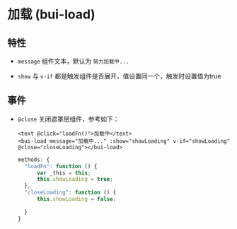 # 加载 \(bui-load\)

## 特性

* `message` 组件文本，默认为 `努力加载中...`

* `show` 与 `v-if` 都是触发组件是否展开，值设置同一个，触发时设置值为true


## 事件

* `@close` 关闭遮罩层组件，参考如下：

  ```
  <text @click="loadFn()">加载中</text>
  <bui-load message="加载中..." :show="showLoading" v-if="showLoading" @close="closeLoading"></bui-load>
  ```

  ```js
  methods: {
    "loadFn": function () {
        var _this = this;
        this.showLoading = true;
    },
    "closeLoading": function () {
        this.showLoading = false;
        
    }
  }
  ```



  









